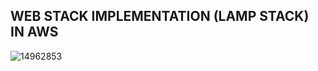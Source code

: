 
## WEB STACK IMPLEMENTATION (LAMP STACK) IN AWS

![14962853](https://user-images.githubusercontent.com/85305109/176981470-1b0a3ec6-1de2-4edb-a330-39cf681f4d4a.jpg)
